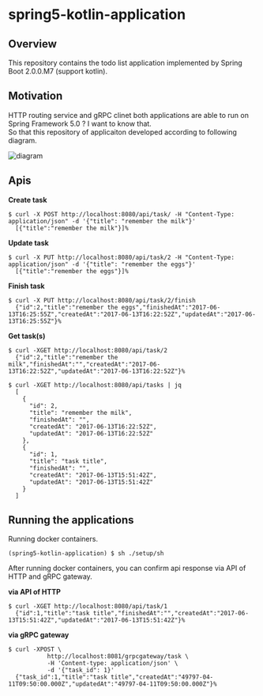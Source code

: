 # spring5-kotlin-application

## Overview

This repository contains the todo list application implemented by Spring Boot 2.0.0.M7 (support kotlin).

## Motivation

HTTP routing service and gRPC clinet both applications are able to run on Spring Framework 5.0 ? I want to know that.  
So that this repository of applicaiton developed according to following diagram.

![diagram](https://raw.githubusercontent.com/soushin/spring5-kotlin-application/master/docs/spring5-kotlin.png)

## Apis

**Create task**
```
$ curl -X POST http://localhost:8080/api/task/ -H "Content-Type: application/json" -d '{"title": "remember the milk"}'
  [{"title":"remember the milk"}]%
```

**Update task**
```
$ curl -X PUT http://localhost:8080/api/task/2 -H "Content-Type: application/json" -d '{"title": "remember the eggs"}'
  [{"title":"remember the eggs"}]%
```

**Finish task**
```
$ curl -X PUT http://localhost:8080/api/task/2/finish
  {"id":2,"title":"remember the eggs","finishedAt":"2017-06-13T16:25:55Z","createdAt":"2017-06-13T16:22:52Z","updatedAt":"2017-06-13T16:25:55Z"}%
```

**Get task(s)**

```
$ curl -XGET http://localhost:8080/api/task/2
  {"id":2,"title":"remember the milk","finishedAt":"","createdAt":"2017-06-13T16:22:52Z","updatedAt":"2017-06-13T16:22:52Z"}%
```

```
$ curl -XGET http://localhost:8080/api/tasks | jq
  [
    {
      "id": 2,
      "title": "remember the milk",
      "finishedAt": "",
      "createdAt": "2017-06-13T16:22:52Z",
      "updatedAt": "2017-06-13T16:22:52Z"
    },
    {
      "id": 1,
      "title": "task title",
      "finishedAt": "",
      "createdAt": "2017-06-13T15:51:42Z",
      "updatedAt": "2017-06-13T15:51:42Z"
    }
  ]
```

## Running the applications

Running docker containers.
```
(spring5-kotlin-application) $ sh ./setup/sh
```
After running docker containers, you can confirm api response via API of HTTP and gRPC gateway.

**via API of HTTP**

```
$ curl -XGET http://localhost:8080/api/task/1
  {"id":1,"title":"task title","finishedAt":"","createdAt":"2017-06-13T15:51:42Z","updatedAt":"2017-06-13T15:51:42Z"}%
```

**via gRPC gateway**

```
$ curl -XPOST \
           http://localhost:8081/grpcgateway/task \
           -H 'Content-type: application/json' \
           -d '{"task_id": 1}'
  {"task_id":1,"title":"task title","createdAt":"49797-04-11T09:50:00.000Z","updatedAt":"49797-04-11T09:50:00.000Z"}%
```

